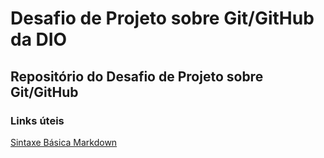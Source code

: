 # Desafio de Projeto sobre Git/GitHub da DIO
## Repositório do Desafio de Projeto sobre Git/GitHub
### Links úteis
[Sintaxe Básica Markdown](https://markdown.net.br/sintaxe-basica/)
